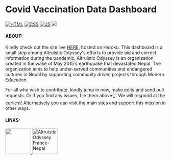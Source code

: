 # Covid Vaccination Data Dashboard
[![HTML](https://forthebadge.com/images/badges/uses-html.svg)]() [![CSS](https://forthebadge.com/images/badges/uses-css.svg)]()
[![JS](https://forthebadge.com/images/badges/uses-js.svg)]() [![](https://forthebadge.com/images/badges/built-with-love.svg)]()


#### ABOUT:

Kindly check out the site live [HERE](https://ao-covid-dashboard.herokuapp.com), hosted on Heroku.
This dashboard is a small step among Altruistic Odyssey's efforts to provide aid and correct information during the pandemic. 
Altruistic Odyssey is an organization created in the wake of May 2015's earthquake that devastated Nepal. The organization
aims to help under-served communities and endangered cultures in Nepal by supporting community driven projects through Modern 
Education.

For all who wish to contribute, kindly jump in now, make edits and send pull requests. Or if you find any issues, file them above👆. 
We will respond at the earliest! Alternatively you can visit the main sites and support this mission in other ways.

#### LINKS:
<a href="https://www.altruisticodyssey.org/">
  <img height=80 src="https://www.altruisticodyssey.org/uploads/1/3/0/6/130633986/published/ao-logo-1.png" alt"Altruistic Odyssey">
</a>
<a href="https://aofrancenepal.fr/">
  <img height=80 src="https://aofrancenepal.fr/wp-content/uploads/2018/11/Logo-Transparence-AO-France-Nepal.png" alt="Altruistic Odyssey France-Nepal">
</a>

